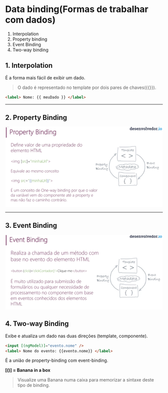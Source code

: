 # Data binding(Formas de trabalhar com dados)

1. Interpolation
2. Property binding
3. Event Binding
4. Two-way binding

## 1. Interpolation

É a forma mais fácil de exibir um dado.
> O dado é representado no template por dois pares de chaves({{}}).

```HTML
<label> Nome: {{ meuDado }} </label>
```

----
## 2. Property Binding

<img src="../images/propertyBinding1.png">

----
## 3. Event Binding

<img src="../images/eventBinding1.png">

## 4. Two-way Binding

Exibe e atualiza um dado nas duas direções (template, componente).

```HTML
<input [(ngModel)]="evento.nome" />
<label> Nome do evento: {{evento.nome}} </label> 
```

É a união de property-binding com event-binding.

**[()] = Banana in a box**

> Visualize uma Banana numa caixa para memorizar a sintaxe deste tipo de binding.